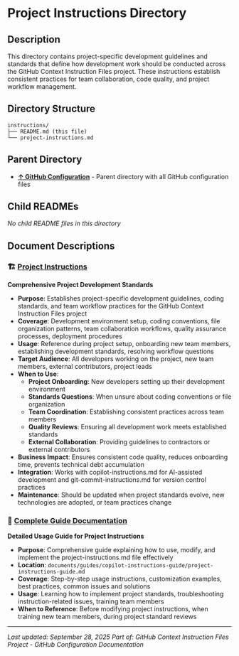 # Project Instructions Directory

## Description
This directory contains project-specific development guidelines and standards that define how development work should be conducted across the GitHub Context Instruction Files project. These instructions establish consistent practices for team collaboration, code quality, and project workflow management.

## Directory Structure
```
instructions/
├── README.md (this file)
└── project-instructions.md
```

## Parent Directory
- **[↑ GitHub Configuration](./../README.md)** - Parent directory with all GitHub configuration files

## Child READMEs
*No child README files in this directory*

## Document Descriptions

### 🏗️ **[Project Instructions](project-instructions.md)**
**Comprehensive Project Development Standards**
- **Purpose**: Establishes project-specific development guidelines, coding standards, and team workflow practices for the GitHub Context Instruction Files project
- **Coverage**: Development environment setup, coding conventions, file organization patterns, team collaboration workflows, quality assurance processes, deployment procedures
- **Usage**: Reference during project setup, onboarding new team members, establishing development standards, resolving workflow questions
- **Target Audience**: All developers working on the project, new team members, external contributors, project leads
- **When to Use**: 
  - **Project Onboarding**: New developers setting up their development environment
  - **Standards Questions**: When unsure about coding conventions or file organization
  - **Team Coordination**: Establishing consistent practices across team members
  - **Quality Reviews**: Ensuring all development work meets established standards
  - **External Collaboration**: Providing guidelines to contractors or external contributors
- **Business Impact**: Ensures consistent code quality, reduces onboarding time, prevents technical debt accumulation
- **Integration**: Works with copilot-instructions.md for AI-assisted development and git-commit-instructions.md for version control practices
- **Maintenance**: Should be updated when project standards evolve, new technologies are adopted, or team practices change

### 📖 **[Complete Guide Documentation](../../documents/guides/copilot-instructions-guide/project-instructions-guide.md)**
**Detailed Usage Guide for Project Instructions**
- **Purpose**: Comprehensive guide explaining how to use, modify, and implement the project-instructions.md file effectively
- **Location**: `documents/guides/copilot-instructions-guide/project-instructions-guide.md`
- **Coverage**: Step-by-step usage instructions, customization examples, best practices, common issues and solutions
- **Usage**: Learning how to implement project standards, troubleshooting instruction-related issues, training team members
- **When to Reference**: Before modifying project instructions, when training new team members, during project standard reviews

---

*Last updated: September 28, 2025*
*Part of: GitHub Context Instruction Files Project - GitHub Configuration Documentation*

